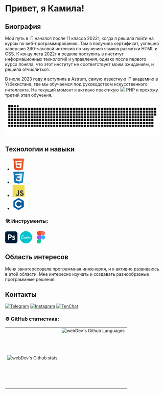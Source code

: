 # Привет, я Камила!

## Биография

Мой путь в IT начался после 11 класса 2022г, когда я решила пойти на курсы по веб-программированию. Там я получила сертификат, успешно завершив 360-часовой интенсив по изучению языков разметки HTML и CSS. К концу лета 2022г я решила поступить в институт информационных технологий и управления, однако после первого курса поняла, что этот институт не соответствует моим ожиданиям, и решила отчислиться.

В июле 2023 году я вступила в Astrum, самую известную IT академию в Узбекистане, где мы обучаемся под руководством искусственного интеллекта. На текущий момент я активно практикую <img src="https://media.giphy.com/media/WUlplcMpOCEmTGBtBW/giphy.gif" width="30px"> PHP и  прохожу третий этап обучения.


 <p align="center">
 <img width="600" src="assets/github-snake.svg" alt="snake"/>
</p>




## Технологии и навыки

  
- <img src="https://github.com/devicons/devicon/blob/master/icons/html5/html5-original.svg" title="html5" alt="html5" width="40" height="40"/>
- <img src="https://github.com/devicons/devicon/blob/master/icons/css3/css3-original.svg" title="css" alt="css" width="40" height="40"/>
- <img src="https://github.com/devicons/devicon/blob/master/icons/javascript/javascript-original.svg" title="javascript" alt="javascript" width="40" height="40"/>
- <img src="https://github.com/devicons/devicon/blob/master/icons/c/c-plain.svg" title="C" alt="C" width="40" height="40"/>


### 🛠 Инструменты:

<div>
  <img src="https://github.com/devicons/devicon/blob/master/icons/photoshop/photoshop-plain.svg" title="photoshop" alt="photoshop" width="40" height="40"/>&nbsp;
  <img src="https://github.com/devicons/devicon/blob/master/icons/canva/canva-original.svg" title="canva" alt="canva" width="40" height="40"/>&nbsp;
  <img src="https://github.com/devicons/devicon/blob/master/icons/figma/figma-original.svg" title="figma" alt="figma" width="40" height="40"/>&nbsp;
</div>



## Область интересов

Меня заинтересовала программная инженерия, и я активно развиваюсь в этой области. Мне интересно изучать и создавать разнообразные программные решения.

## Контакты

[![Telegram](https://img.shields.io/badge/Telegram-@Kami_la_10_05-blue)](https://t.me/Kami_la_10_05)
[![Instagram](https://img.shields.io/badge/Instagram-%40kami.la.783-red)](https://www.instagram.com/kami.la.783?igsh=NTc4MTIwNjQ2YQ==)
[![TenChat](https://img.shields.io/badge/TenChat-%40Kamila_web-yellow)](https://tenchat.ru/Kamila_web?utm_source=4463ba1a-b371-4e0f-b677-1dea4856b45d)

### ⚙️ GitHub статистика:

<table>
  <tr>
    <td>
      <img align="left" src="http://github-readme-streak-stats.herokuapp.com?user=kamila783&theme=dark&background=000000" alt="webDev's Github stats" />
    </td>
    <td>
      <img height="195px" align="right" alt="webDev's Github Languages" src="https://github-readme-stats-sigma-five.vercel.app/api/top-langs/?username=kamila783&layout=compact&theme=vision-friendly-dark" />
    </td>
  </tr>
</table>
